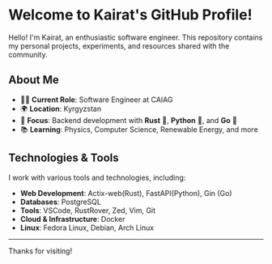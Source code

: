 # Welcome to Kairat's GitHub Profile!

Hello! I'm Kairat, an enthusiastic software engineer. This repository contains my personal projects, experiments, and resources shared with the community.


## About Me

- 👨‍💻 **Current Role**: Software Engineer at CAIAG  
- 🌍 **Location**: Kyrgyzstan  
- 🚀 **Focus**: Backend development with **Rust** 🦀, **Python** 🐍, and **Go** 🦦 
- 📚 **Learning**: Physics, Computer Science, Renewable Energy, and more  

## Technologies & Tools

I work with various tools and technologies, including:

- **Web Development**: Actix-web(Rust), FastAPI(Python), Gin (Go)
- **Databases**: PostgreSQL 
- **Tools**: VSCode, RustRover, Zed, Vim, Git  
- **Cloud & Infrastructure**: Docker  
- **Linux**: Fedora Linux, Debian, Arch Linux  

---

Thanks for visiting!
